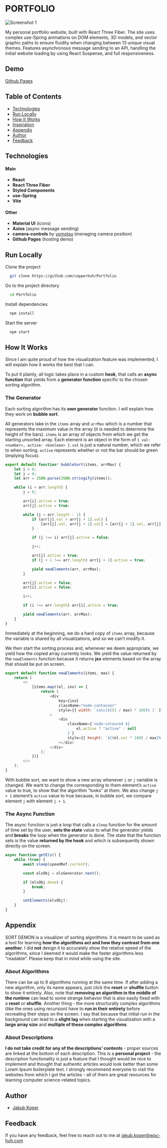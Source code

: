# PORTFOLIO
![Screenshot 1](https://github.com/copperhuh/Portfolio/blob/master/src/screenshots/ss-portfolio.png?raw=true)

My personal portfolio website, built with React Three Fiber. The site uses complex use-Spring animations on DOM elements, 3D models, and vector graphic paths to ensure fluidity when changing between 13 unique visual themes. Features asynchronous message sending to an API, handling the initial website loading by using React Suspense, and full responsiveness.

## Demo

[Github Pages](https://copperhuh.github.io/Portfolio/)

## Table of Contents

-   [Technologies](#Technologies)
-   [Run Locally](#Run-Locally)
-   [How It Works](#How-It-Works)
-   [Inspiration](#Inspiration)
-   [Appendix](#Appendix)
-   [Author](#Author)
-   [Feedback](#Feedback)

## Technologies

#### Main

-   **React**
-   **React Three Fiber** 
-   **Styled Components**
-   **use-Spring**
-   **Vite**

#### Other

-   **Material UI** (icons)
-   **Axios** (async message sending)
-   **camera-controls** by [yomotsu](https://github.com/yomotsu/camera-controls) (menaging camera position)
-   **Github Pages** (hosting demo)

## Run Locally

Clone the project

```bash
  git clone https://github.com/copperhuh/Portfolio
```

Go to the project directory

```bash
  cd Portfolio
```

Install dependencies

```bash
  npm install
```

Start the server

```bash
  npm start
```

## How It Works

Since I am quite proud of how the visualization feature was implemented, I will explain how it works the best that I can.

To put it plainly, all logic takes place in a custom **hook**, that calls an **async function** that yields from a **generator function** specific to the chosen sorting algorithm.

### The Generator

Each sorting algorithm has its **own generator** function. I will explain how they work on **bubble sort**.

All generators take in the `items` array and `arrMax` which is a number that represents the maximum value in the array (it is needed to determine the height of the bars). `items` is an array of objects from which we get the starting unsorted array. Each element is an object in the form of `{ val: <number>, active: <boolean> }`. `val` is just a natural number, which we refer to when sorting. `active` represents whether or not the bar should be green (implying focus).

```javascript
export default function* bubbleSort(items, arrMax) {
	let i = 0;
	let j = 0;
	let arr = JSON.parse(JSON.stringify(items));

	while (i < arr.length) {
		j = 0;

		arr[i].active = true;
		arr[j].active = true;

		while (j < arr.length - 1) {
			if (arr[j].val > arr[j + 1].val) {
				[arr[j].val, arr[j + 1].val] = [arr[j + 1].val, arr[j].val];
			}

			if (j !== i) arr[j].active = false;

			j++;

			arr[j].active = true;
			if (j + 1 !== arr.length) arr[j + 1].active = true;

			yield newElements(arr, arrMax);
		}

		arr[j].active = false;
		arr[i].active = false;

		i++;

		if (i !== arr.length) arr[i].active = true;

		yield newElements(arr, arrMax);
	}
}
```

Immediately at the beginning, we do a hard copy of `items` array, because the variable is shared by all visualizations, and so we can’t modify it.

We then start the sorting process and, whenever we deem appropriate, we yield how the copied array currently looks. We yield the value returned by the `newElements` function because it returns **jsx** elements based on the array that should be put on screen.

```javascript
export default function newElements(items, max) {
	return (
		<>
			{items.map((el, inx) => {
				return (
					<div
						key={inx}
						className="node-container"
						style={{ width: `calc(${(1 / max) * 100}% )` }}
					>
						<div
							className={`node-coloured ${
								el.active ? "active" : null
							}`}
							style={{ height: `${(el.val * 100) / max}%` }}
						></div>
					</div>
				);
			})}
		</>
	);
}
```

With bubble sort, we want to show a new array whenever `i` or `j` variable is changed. We want to change the corresponding to them element’s `active` value to true, to show that the algorithm “looks” at them. We also change `j + 1` element’s `active` value to true because, in bubble sort, we compare element `j` with element `j + 1`.

### The Async Function

The async function is just a loop that calls a `sleep` function for the amount of time set by the user, **sets the state** value to what the generator yields and **breaks** the loop when the generator is done. The state that the function sets is the value **returned by the hook** and which is subsequently shown directly on the screen.

```javascript
async function getEls() {
	while (true) {
		await sleep(speedRef.current);

		const elsObj = elsGenerator.next();

		if (elsObj.done) {
			break;
		}

		setElements(elsObj);
	}
}
```

## Appendix

SORT DEMON is a visualizer of sorting algorithms. It is meant to be used as a tool for learning **how the algorithms act and how they contrast from one another**. I did **not** design it to accurately show the relative speed of the algorithms, since I deemed it would make the faster algorithms less “readable”. Please keep that in mind while using the site.

### About Algorithms

There can be up to 9 algorithms running at the same time. If after adding a new algorithm, only its name appears, just click the **reset** or **shuffle** button to show it entirely. Also, note that **removing an algorithm in the middle of the runtime** can lead to some strange behavior that is also easily fixed with a **reset** or **shuffle**. Another thing - the more structurally complex algorithms (like the ones using recursion) have to **run in their entirety** before recreating their steps on the screen. I say that because that initial run in the background can lead to a **slight lag** when starting the visualization with a **large array size** and **multiple of these complex algorithms**.

### About Descriptions

**I do not take credit for any of the descriptions’ contents** - proper sources are linked at the bottom of each description. This is a **personal project** - the description functionality is just a feature that I thought would be nice to implement and thought that authentic articles would look better than some Lorem Ipsum boilerplate text. I strongly recommend everyone to visit the websites from which I got the articles - all of them are great resources for learning computer science-related topics.

## Author

-   [Jakub Koper](https://github.com/copperhuh)

## Feedback

If you have any feedback, feel free to reach out to me at jakub.koper@wpc-huh.com
